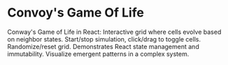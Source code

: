 # Convoy's Game Of Life

Conway's Game of Life in React: Interactive grid where cells evolve based on neighbor states. Start/stop simulation, click/drag to toggle cells. Randomize/reset grid. Demonstrates React state management and immutability. Visualize emergent patterns in a complex system.
